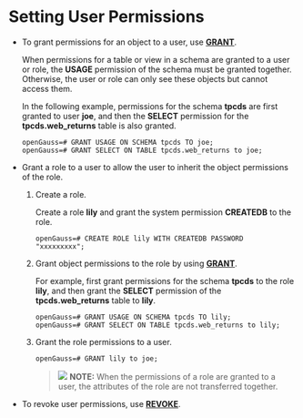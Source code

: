 # Setting User Permissions<a name="EN-US_TOPIC_0289900074"></a>

-   To grant permissions for an object to a user, use  **[GRANT](../SQLReference/grant.md)**.

    When permissions for a table or view in a schema are granted to a user or role, the  **USAGE**  permission of the schema must be granted together. Otherwise, the user or role can only see these objects but cannot access them.

    In the following example, permissions for the schema  **tpcds**  are first granted to user  **joe**, and then the  **SELECT**  permission for the  **tpcds.web\_returns**  table is also granted.

    ```
    openGauss=# GRANT USAGE ON SCHEMA tpcds TO joe;
    openGauss=# GRANT SELECT ON TABLE tpcds.web_returns to joe;
    ```

-   Grant a role to a user to allow the user to inherit the object permissions of the role.
    1.  Create a role.

        Create a role  **lily**  and grant the system permission  **CREATEDB**  to the role.

        ```
        openGauss=# CREATE ROLE lily WITH CREATEDB PASSWORD "xxxxxxxxx";
        ```

    2.  Grant object permissions to the role by using  **[GRANT](../SQLReference/grant.md)**.

        For example, first grant permissions for the schema  **tpcds**  to the role  **lily**, and then grant the  **SELECT**  permission of the  **tpcds.web\_returns**  table to  **lily**.

        ```
        openGauss=# GRANT USAGE ON SCHEMA tpcds TO lily;
        openGauss=# GRANT SELECT ON TABLE tpcds.web_returns to lily;
        ```

    3.  Grant the role permissions to a user.

        ```
        openGauss=# GRANT lily to joe;
        ```

        >![](public_sys-resources/icon-note.gif) **NOTE:** 
        >When the permissions of a role are granted to a user, the attributes of the role are not transferred together.


-   To revoke user permissions, use  **[REVOKE](../SQLReference/revoke.md)**.

